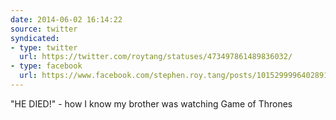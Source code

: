 ```yaml
---
date: 2014-06-02 16:14:22
source: twitter
syndicated:
- type: twitter
  url: https://twitter.com/roytang/statuses/473497861489836032/
- type: facebook
  url: https://www.facebook.com/stephen.roy.tang/posts/10152999964028912
---
```


"HE DIED!" - how I know my brother was watching Game of Thrones